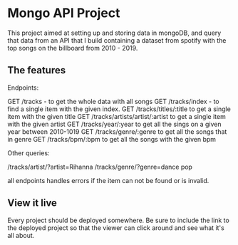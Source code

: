 # Mongo API Project

This project aimed at setting up and storing data in mongoDB, and query that data from an API that I build containing a dataset from spotify with the top songs on the billboard from 2010 - 2019.

## The features

Endpoints:

GET /tracks - to get the whole data with all songs
GET /tracks/index - to find a single item with the given index.
GET /tracks/titles/:title to get a single item with the given title
GET /tracks/artists/artist/:artist to get a single item with the given artist
GET /tracks/year/:year to get all the sings on a given year between 2010-1019
GET /tracks/genre/:genre to get all the songs that in genre
GET /tracks/bpm/:bpm to get all the songs with the given bpm

Other queries:

/tracks/artist/?artist=Rihanna
/tracks/genre/?genre=dance pop

all endpoints handles errors if the item can not be found or is invalid.

## View it live

Every project should be deployed somewhere. Be sure to include the link to the deployed project so that the viewer can click around and see what it's all about.
